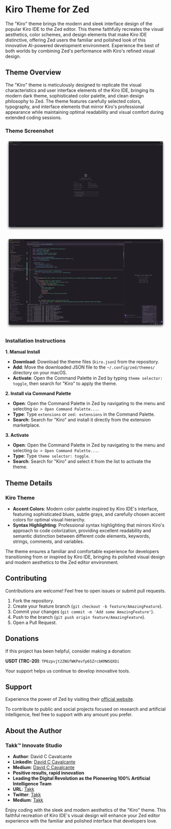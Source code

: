 # Kiro Theme for Zed

The "Kiro" theme brings the modern and sleek interface design of the popular Kiro IDE to the Zed editor. This theme faithfully recreates the visual aesthetics, color schemes, and design elements that make Kiro IDE distinctive, offering Zed users the familiar and polished look of this innovative AI-powered development environment. Experience the best of both worlds by combining Zed's performance with Kiro's refined visual design.

## Theme Overview

The "Kiro" theme is meticulously designed to replicate the visual characteristics and user interface elements of the Kiro IDE, bringing its modern dark theme, sophisticated color palette, and clean design philosophy to Zed. The theme features carefully selected colors, typography, and interface elements that mirror Kiro's professional appearance while maintaining optimal readability and visual comfort during extended coding sessions.

### Theme Screenshot

![Kiro Theme](https://github.com/Takk8IS/kiro-theme-for-zed/blob/main/assets/screenshot-01.png?raw=true)

![Kiro Theme](https://github.com/Takk8IS/kiro-theme-for-zed/blob/main/assets/screenshot-02.png?raw=true)

### Installation Instructions

**1. Manual Install**

- **Download**: Download the theme files (`kiro.json`) from the repository.
- **Add**: Move the downloaded JSON file to the `~/.config/zed/themes/` directory on your macOS.
- **Activate**: Open the Command Palette in Zed by typing `theme selector: toggle`, then search for "Kiro" to apply the theme.

**2. Install via Command Palette**

- **Open**: Open the Command Palette in Zed by navigating to the menu and selecting `Go > Open Command Palette...`.
- **Type**: Type `extensions` or `zed: extensions` in the Command Palette.
- **Search**: Search for "Kiro" and install it directly from the extension marketplace.

**3. Activate**

- **Open**: Open the Command Palette in Zed by navigating to the menu and selecting `Go > Open Command Palette...`.
- **Type**: Type `theme selector: toggle`.
- **Search**: Search for "Kiro" and select it from the list to activate the theme.

## Theme Details

### Kiro Theme

- **Accent Colors**: Modern color palette inspired by Kiro IDE's interface, featuring sophisticated blues, subtle grays, and carefully chosen accent colors for optimal visual hierarchy.
- **Syntax Highlighting**: Professional syntax highlighting that mirrors Kiro's approach to code colorization, providing excellent readability and semantic distinction between different code elements, keywords, strings, comments, and variables.

The theme ensures a familiar and comfortable experience for developers transitioning from or inspired by Kiro IDE, bringing its polished visual design and modern aesthetics to the Zed editor environment.

## Contributing

Contributions are welcome! Feel free to open issues or submit pull requests.

1. Fork the repository.
2. Create your feature branch (`git checkout -b feature/AmazingFeature`).
3. Commit your changes (`git commit -m 'Add some AmazingFeature'`).
4. Push to the branch (`git push origin feature/AmazingFeature`).
5. Open a Pull Request.

## Donations

If this project has been helpful, consider making a donation:

**USDT (TRC-20)**: `TP6zpvjt2ZNGfWKPevfp65ZrcbKMWSQXDi`

Your support helps us continue to develop innovative tools.

## Support

Experience the power of Zed by visiting their [official website](https://zed.dev/).

To contribute to public and social projects focused on research and artificial intelligence, feel free to support with any amount you prefer.

## About the Author

### Takk™ Innovate Studio

- **Author**: David C Cavalcante
- **LinkedIn**: [David C Cavalcante](https://www.linkedin.com/in/hellodav/)
- **Medium**: [David C Cavalcante](https://medium.com/@davcavalcante/)
- **Positive results, rapid innovation**
- **Leading the Digital Revolution as the Pioneering 100% Artificial Intelligence Team**
- **URL**: [Takk](https://takk.ag/)
- **Twitter**: [Takk](https://twitter.com/takk8is/)
- **Medium**: [Takk](https://takk8is.medium.com/)

Enjoy coding with the sleek and modern aesthetics of the "Kiro" theme. This faithful recreation of Kiro IDE's visual design will enhance your Zed editor experience with the familiar and polished interface that developers love.
